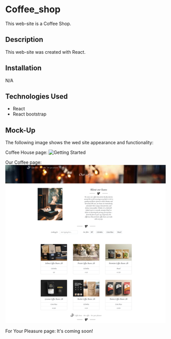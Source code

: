 # Coffee_shop
This web-site is a Coffee Shop.

## Description
This web-site was created with React.

## Installation
N/A

## Technologies Used
- React
- React bootstrap

## Mock-Up
The following image shows the wed site appearance and functionality:

Coffee House page:
![Getting Started](./coffee_shop/public/images/mock_up_coffee_house.png)

Our Coffee page:
![Getting Started](./coffee_shop/public/images/mock_up_our_coffee.png)

For Your Pleasure page:
It's coming soon!